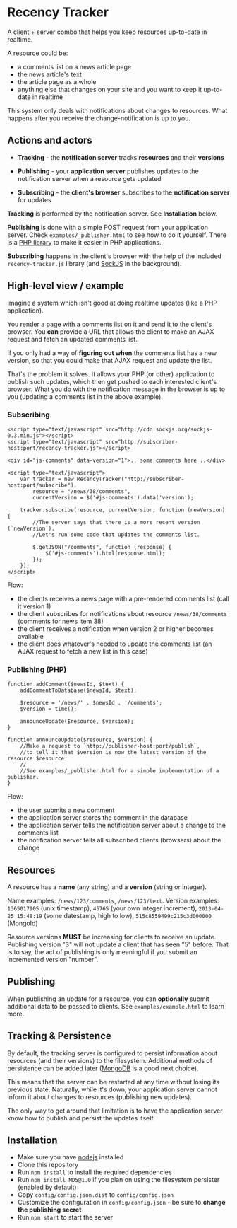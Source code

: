 Recency Tracker
===============

A client + server combo that helps you keep resources up-to-date in realtime.

A resource could be:
 * a comments list on a news article page
 * the news article's text
 * the article page as a whole
 * anything else that changes on your site and you want to keep it up-to-date in realtime

This system only deals with notifications about changes to resources.
What happens after you receive the change-notification is up to you.


Actions and actors
------------------

 * **Tracking** - the **notification server** tracks **resources** and their **versions**

 * **Publishing** - your **application server** publishes updates to the notification server when a resource gets updated

 * **Subscribing** - the **client's browser** subscribes to the **notification server** for updates


**Tracking** is performed by the notification server. See **Installation** below.

**Publishing** is done with a simple POST request from your application server. Check `examples/_publisher.html` to see how to do it yourself.
There is a [PHP library](https://github.com/spantaleev/recency-tracker-publisher-php) to make it easier in PHP applications.

**Subscribing** happens in the client's browser with the help of the included `recency-tracker.js` library (and [SockJS](http://sockjs.org/) in the background).


High-level view / example
-------------------------

Imagine a system which isn't good at doing realtime updates (like a PHP application).

You render a page with a comments list on it and send it to the client's browser.
You **can** provide a URL that allows the client to make an AJAX request and fetch an updated comments list.

If you only had a way of **figuring out when** the comments list has a new version, so that you could make that AJAX request and update the list.

That's the problem it solves.
It allows your PHP (or other) application to publish such updates, which then get pushed to each interested client's browser.
What you do with the notification message in the browser is up to you (updating a comments list in the above example).


### Subscribing

	<script type="text/javascript" src="http://cdn.sockjs.org/sockjs-0.3.min.js"></script>
	<script type="text/javascript" src="http://subscriber-host:port/recency-tracker.js"></script>

    <div id="js-comments" data-version="1">.. some comments here ..</div>

    <script type="text/javascript">
        var tracker = new RecencyTracker("http://subscriber-host:port/subscribe"),
            resource = "/news/38/comments",
            currentVersion = $('#js-comments').data('version');

        tracker.subscribe(resource, currentVersion, function (newVersion) {
            //The server says that there is a more recent version (`newVersion`).
            //Let's run some code that updates the comments list.

            $.getJSON("/comments", function (response) {
                $('#js-comments').html(response.html);
            });
        });
    </script>

Flow:
 * the clients receives a news page with a pre-rendered comments list (call it version 1)
 * the client subscribes for notifications about resource `/news/38/comments` (comments for news item 38)
 * the client receives a notification when version 2 or higher becomes available
 * the client does whatever's needed to update the comments list (an AJAX request to fetch a new list in this case)


### Publishing (PHP)

    function addComment($newsId, $text) {
        addCommentToDatabase($newsId, $text);

        $resource = '/news/' . $newsId . '/comments';
        $version = time();

        announceUpdate($resource, $version);
    }

    function announceUpdate($resource, $version) {
        //Make a request to `http://publisher-host:port/publish`,
        //to tell it that $version is now the latest version of the resource $resource
        //
        //See examples/_publisher.html for a simple implementation of a publisher.
    }

Flow:
 * the user submits a new comment
 * the application server stores the comment in the database
 * the application server tells the notification server about a change to the comments list
 * the notification server tells all subscribed clients (browsers) about the change


Resources
---------

A resource has a **name** (any string) and a **version** (string or integer).

Name examples: `/news/123/comments`, `/news/123/text`.
Version examples: `1365017905` (unix timestamp), `45765` (your own integer increment), `2013-04-25 15:48:19` (some datestamp, high to low), `515c8559499c215c3d000000` (MongoId)

Resource versions **MUST** be increasing for clients to receive an update.
Publishing version "3" will not update a client that has seen "5" before.
That is to say, the act of publishing is only meaningful if you submit an incremented version "number".


Publishing
----------

When publishing an update for a resource, you can **optionally** submit additional data to be passed to clients.
See `examples/example.html` to learn more.


Tracking & Persistence
----------------------

By default, the tracking server is configured to persist information about resources (and their versions) to the filesystem.
Additional methods of persistence can be added later ([MongoDB](http://mongodb.org/) is a good next choice).

This means that the server can be restarted at any time without losing its previous state.
Naturally, while it's down, your application server cannot inform it about changes to resources (publishing new updates).

The only way to get around that limitation is to have the application server know how to publish and persist the updates itself.


Installation
------------

 * Make sure you have [nodejs](http://nodejs.org/) installed
 * Clone this repository
 * Run `npm install` to install the required dependencies
 * Run `npm install MD5@1.0` if you plan on using the filesystem persister (enabled by default)
 * Copy `config/config.json.dist` to `config/config.json`
 * Customize the configuration in `config/config.json` - be sure to **change the publishing secret**
 * Run `npm start` to start the server
